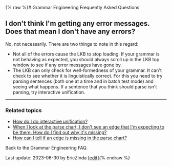 {% raw %}# Grammar Engineering Frequently Asked Questions

## I don't think I'm getting any error messages. Does that mean I don't have any errors?

No, not necessarily. There are two things to note in this regard:

- Not all of the errors cause the LKB to stop loading. If your grammar
is not behaving as expected, you should always scroll up in the LKB
top window to see if any error messages have gone by.
- The LKB can only check for well-formedness of your grammar. It can't
check to see whether it is linguistically correct. For this you need
to try parsing sentences (both one at a time and in batch test mode)
and seeing what happens. If a sentence that you think should parse
isn't parsing, try interactive unification.

* * *

### Related topics

- [How do I do interactive unification?](https://delph-in.github.io/docs/matrix/GeFaqInteractiveUnify)
- [When I look at the parse chart, I don't see an edge that I'm
expecting to be there. How do I find out why it's
missing?](https://delph-in.github.io/docs/matrix/GeFaqMissingEdge)
- [How can I tell if an edge is missing in the parse
chart?](https://delph-in.github.io/docs/matrix/GeFaqMissingHowTo)

Back to the Grammar Engineering FAQ.

Last update: 2023-06-30 by EricZinda [[edit](https://github.com/delph-in/docs/wiki/GeFaqNoError/_edit)]{% endraw %}